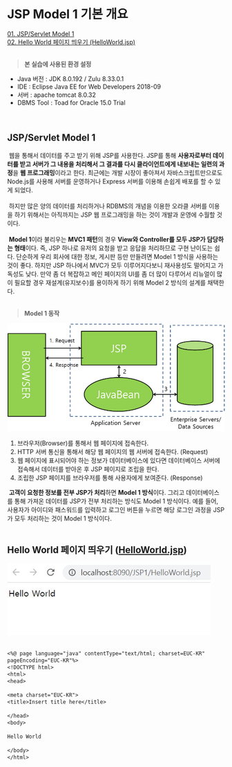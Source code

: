 # JSP Model 1 기본 개요
[01. JSP/Servlet Model 1](#jspservlet-model-1)<br/>
[02. Hello World 페이지 띄우기 (HelloWorld.jsp)](#hello-world-페이지-띄우기-helloworldjsp)<br/><br/>

> **본 실습에 사용된 환경 설정**

- Java 버전 : JDK 8.0.192 / Zulu 8.33.0.1
- IDE : Eclipse Java EE for Web Developers 2018-09
- 서버 : apache tomcat 8.0.32
- DBMS Tool : Toad for Oracle 15.0 Trial
<br/>

## JSP/Servlet Model 1
&nbsp;웹을 통해서 데이터를 주고 받기 위해 JSP를 사용한다. JSP를 통해 **사용자로부터 데이터를 받고 서버가 그 내용을 처리해서 그 결과를 다시 클라이언트에게 내보내는 일련의 과정**을 **웹 프로그래밍**이라고 한다. 최근에는 개발 시장이 좋아져서 자바스크립트만으로도 Node.js를 사용해 서버를 운영하거나 Express 서버를 이용해 손쉽게 배포를 할 수 있게 되었다.<br/><br/>
&nbsp;하지만 많은 양의 데이터를 처리하거나 RDBMS의 개념을 이용한 오라클 서버를 이용을 하기 위해서는 아직까지는 JSP 웹 프로그래밍을 하는 것이 개발과 운영에 수월할 것이다.<br/><br/>
&nbsp;**Model 1**이라 불리우는 **MVC1 패턴**의 경우 **View와 Controller를 모두 JSP가 담당하는 형태**이다. 즉, JSP 하나로 유저의 요청을 받고 응답을 처리하므로 구현 난이도는 쉽다. 단순하게 우리 회사에 대한 정보, 게시판 등만 만들려면 Model 1 방식을 사용하는 것이 좋다. 하지만 JSP 하나에서 MVC가 모두 이루어지다보니 재사용성도 떨어지고 가독성도 낮다. 만약 좀 더 복잡하고 메인 페이지의 UI를 좀 더 많이 다루어서 리뉴얼이 많이 필요할 경우 재설계(유지보수)를 용이하게 하기 위해 Model 2 방식의 설계를 채택한다.
<br/><br/>

> **Model 1 동작**

![Basic02](https://raw.githubusercontent.com/taechacode/JavaServletPageRepository/main/Model%201/images/01.%20Basic%20outline/JSP_MVC1_01_02.png)

1. 브라우저(Browser)를 통해서 웹 페이지에 접속한다.
2. HTTP 서버 통신을 통해서 해당 웹 페이지의 웹 서버에 접속한다. (Request)
3. 웹 페이지에 표시되어야 하는 정보가 데이터베이스에 있다면 데이터베이스 서버에 접속해서 데이터를 받아온 후 JSP 페이지로 조립을 한다. 
4. 조립한 JSP 페이지를 브라우저를 통해 사용자에게 보여준다. (Response)

&nbsp;**고객이 요청한 정보를 전부 JSP가 처리**하면 **Model 1 방식**이다. 그리고 데이터베이스를 통해 가져온 데이터를 JSP가 전부 처리하는 방식도 Model 1 방식이다. 예를 들어, 사용자가 아이디와 패스워드를 입력하고 로그인 버튼을 누르면 해당 로그인 과정을 JSP가 모두 처리하는 것이 Model 1 방식이다.
<br/><br/>
## Hello World 페이지 띄우기 ([HelloWorld.jsp](https://github.com/taechacode/JavaServletPageRepository/blob/main/Model%201/01.%20Basic%20outline/HelloWorld.jsp))
![Basic01](https://raw.githubusercontent.com/taechacode/JavaServletPageRepository/main/Model%201/images/01.%20Basic%20outline/JSP_MVC1_01_01.JPG)
```

<%@ page language="java" contentType="text/html; charset=EUC-KR" pageEncoding="EUC-KR"%>
<!DOCTYPE html>
<html>
<head>

<meta charset="EUC-KR">
<title>Insert title here</title>

</head>
<body>

Hello World

</body>
</html>

```


